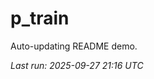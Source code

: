 # p_train

Auto-updating README demo.

<!--START_SECTION:status-->
_Last run: 2025-09-27 21:16 UTC_
<!--END_SECTION:status-->














































































































































































































































































































































































































































































































































































































































































































































































































































































































